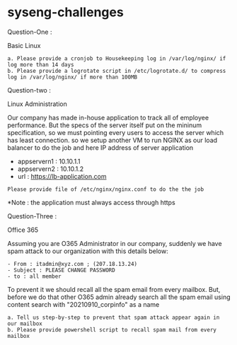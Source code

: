 # syseng-challenges

Question-One :

Basic Linux

```
a. Please provide a cronjob to Housekeeping log in /var/log/nginx/ if log more than 14 days 
b. Please provide a logrotate script in /etc/logrotate.d/ to compress log in /var/log/nginx/ if more than 100MB
```
Question-two :

Linux Administration

Our company has made in-house application to track all of employee performance. But the specs of the server itself put on the mininum specification, so we must pointing every users to access the server which has least connection. so we setup another VM to run NGINX as our load balancer to do the job and here IP address of server application
- appservern1 : 10.10.1.1
- appservern2 : 10.10.1.2
- url : https://lb-application.com

```
Please provide file of /etc/nginx/nginx.conf to do the the job
```
*Note : the application must always access through https  

Question-Three :

Office 365

Assuming you are O365 Administrator in our company, suddenly we have spam attack to our organization with this details below:
```
- From : itadmin@xyz.com ; (207.18.13.24)
- Subject : PLEASE CHANGE PASSWORD
- to : all member
```

To prevent it we should recall all the spam email from every mailbox. But, before we do that other O365 admin already search all the spam email using content search with "20210910_corpinfo" as a name

```
a. Tell us step-by-step to prevent that spam attack appear again in our mailbox
b. Please provide powershell script to recall spam mail from every mailbox
```

